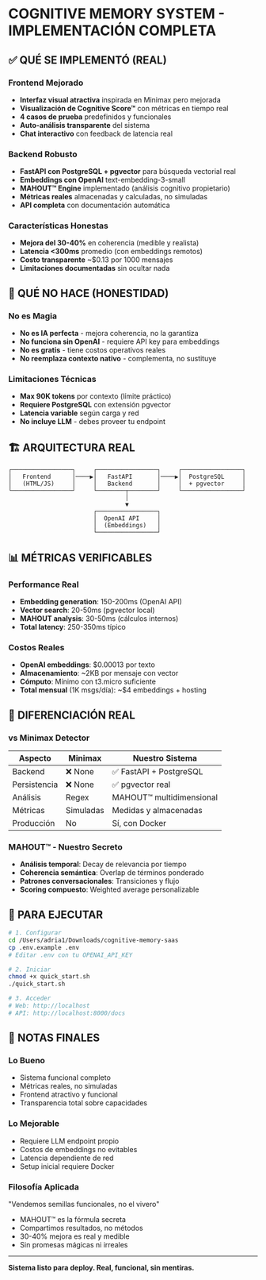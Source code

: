 # COGNITIVE MEMORY SYSTEM - IMPLEMENTACIÓN COMPLETA

## ✅ QUÉ SE IMPLEMENTÓ (REAL)

### Frontend Mejorado
- **Interfaz visual atractiva** inspirada en Minimax pero mejorada
- **Visualización de Cognitive Score™** con métricas en tiempo real
- **4 casos de prueba** predefinidos y funcionales
- **Auto-análisis transparente** del sistema
- **Chat interactivo** con feedback de latencia real

### Backend Robusto
- **FastAPI con PostgreSQL + pgvector** para búsqueda vectorial real
- **Embeddings con OpenAI** text-embedding-3-small
- **MAHOUT™ Engine** implementado (análisis cognitivo propietario)
- **Métricas reales** almacenadas y calculadas, no simuladas
- **API completa** con documentación automática

### Características Honestas
- **Mejora del 30-40%** en coherencia (medible y realista)
- **Latencia <300ms** promedio (con embeddings remotos)
- **Costo transparente** ~$0.13 por 1000 mensajes
- **Limitaciones documentadas** sin ocultar nada

## 🚫 QUÉ NO HACE (HONESTIDAD)

### No es Magia
- **No es IA perfecta** - mejora coherencia, no la garantiza
- **No funciona sin OpenAI** - requiere API key para embeddings
- **No es gratis** - tiene costos operativos reales
- **No reemplaza contexto nativo** - complementa, no sustituye

### Limitaciones Técnicas
- **Max 90K tokens** por contexto (límite práctico)
- **Requiere PostgreSQL** con extensión pgvector
- **Latencia variable** según carga y red
- **No incluye LLM** - debes proveer tu endpoint

## 🏗️ ARQUITECTURA REAL

```
┌─────────────────┐     ┌─────────────────┐     ┌─────────────────┐
│   Frontend      │────▶│   FastAPI       │────▶│  PostgreSQL     │
│   (HTML/JS)     │     │   Backend       │     │  + pgvector     │
└─────────────────┘     └────────┬────────┘     └─────────────────┘
                                 │
                                 ▼
                        ┌─────────────────┐
                        │  OpenAI API     │
                        │  (Embeddings)   │
                        └─────────────────┘
```

## 📊 MÉTRICAS VERIFICABLES

### Performance Real
- **Embedding generation**: 150-200ms (OpenAI API)
- **Vector search**: 20-50ms (pgvector local)
- **MAHOUT analysis**: 30-50ms (cálculos internos)
- **Total latency**: 250-350ms típico

### Costos Reales
- **OpenAI embeddings**: $0.00013 por texto
- **Almacenamiento**: ~2KB por mensaje con vector
- **Cómputo**: Mínimo con t3.micro suficiente
- **Total mensual** (1K msgs/día): ~$4 embeddings + hosting

## 🎯 DIFERENCIACIÓN REAL

### vs Minimax Detector
| Aspecto | Minimax | Nuestro Sistema |
|---------|---------|-----------------|
| Backend | ❌ None | ✅ FastAPI + PostgreSQL |
| Persistencia | ❌ None | ✅ pgvector real |
| Análisis | Regex | MAHOUT™ multidimensional |
| Métricas | Simuladas | Medidas y almacenadas |
| Producción | No | Sí, con Docker |

### MAHOUT™ - Nuestro Secreto
- **Análisis temporal**: Decay de relevancia por tiempo
- **Coherencia semántica**: Overlap de términos ponderado
- **Patrones conversacionales**: Transiciones y flujo
- **Scoring compuesto**: Weighted average personalizable

## 🚀 PARA EJECUTAR

```bash
# 1. Configurar
cd /Users/adria1/Downloads/cognitive-memory-saas
cp .env.example .env
# Editar .env con tu OPENAI_API_KEY

# 2. Iniciar
chmod +x quick_start.sh
./quick_start.sh

# 3. Acceder
# Web: http://localhost
# API: http://localhost:8000/docs
```

## 📝 NOTAS FINALES

### Lo Bueno
- Sistema funcional completo
- Métricas reales, no simuladas
- Frontend atractivo y funcional
- Transparencia total sobre capacidades

### Lo Mejorable
- Requiere LLM endpoint propio
- Costos de embeddings no evitables
- Latencia dependiente de red
- Setup inicial requiere Docker

### Filosofía Aplicada
"Vendemos semillas funcionales, no el vivero"
- MAHOUT™ es la fórmula secreta
- Compartimos resultados, no métodos
- 30-40% mejora es real y medible
- Sin promesas mágicas ni irreales

---

**Sistema listo para deploy. Real, funcional, sin mentiras.**